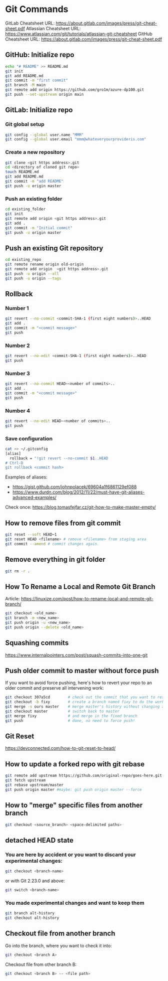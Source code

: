 # Git Commands
GitLab Cheatsheet URL: <https://about.gitlab.com/images/press/git-cheat-sheet.pdf>
Atlassian Cheatsheet URL: <https://www.atlassian.com/git/tutorials/atlassian-git-cheatsheet>
GitHub Cheatsheet URL: <https://about.gitlab.com/images/press/git-cheat-sheet.pdf>

## GitHub: Initialize repo
```bash
echo "# README" >> README.md
git init
git add README.md
git commit -m "first commit"
git branch -M main
git remote add origin https://github.com/gro1m/azure-dp100.git
git push --set-upstream origin main
```

## GitLab: Initialize repo

### Git global setup
```bash
git config --global user.name "MMM"
git config --global user.email "mmm@whateveryourprovideris.com"
```

### Create a new repository
```bash
git clone <git https address>.git
cd <directory of cloned git repo>
touch README.md
git add README.md
git commit -m "add README"
git push -u origin master
```

### Push an existing folder
```bash
cd existing_folder
git init
git remote add origin <git https address>.git
git add .
git commit -m "Initial commit"
git push -u origin master
```

## Push an existing Git repository
```bash
cd existing_repo
git remote rename origin old-origin
git remote add origin  <git https address>.git
git push -u origin --all
git push -u origin --tags
```

## Rollback
### Number 1
```bash
git revert --no-commit <commit-SHA-1 (first eight numbers)>..HEAD
git add .
git commit -m "<commit message>"
git push
```
### Number 2
```bash
git revert --no-edit <commit-SHA-1 (first eight numbers)>..HEAD
git push
```
### Number 3
```bash
git revert --no-commit HEAD~<number of commits>..
git add .
git commit -m "<commit message>"
git push
```
### Number 4
```bash
git revert --no-edit HEAD~<number of commits>..
git push
```
### Save configuration
```bash
cat >> ~/.gitconfig
[alias]
  rollback = "!git revert --no-commit $1..HEAD 
# Ctrl-D
git rollback <commit hash>
```
Examples of aliases:
- https://gist.github.com/johnpolacek/69604a1f6861129ef088
- https://www.durdn.com/blog/2012/11/22/must-have-git-aliases-advanced-examples/


Check once: https://blog.tomasfejfar.cz/git-how-to-make-master-empty/

## How to remove files from git commit
```bash
git reset --soft HEAD~1
git reset HEAD <filename> # remove <filename> from staging area
git commit --amend # commit changes again.
```

## Remove everything in git folder
```bash
git rm -r .
```

## How To Rename a Local and Remote Git Branch
Article: https://linuxize.com/post/how-to-rename-local-and-remote-git-branch/
```bash
git checkout <old_name>
git branch -m <new_name>
git push origin -u <new_name>
git push origin --delete <old_name>
```

## Squashing commits
https://www.internalpointers.com/post/squash-commits-into-one-git

## Push older commit to master without force push
If you want to avoid force pushing, here's how to revert your repo to an older commit and preserve all intervening work:
```bash
git checkout 307a5cd        # check out the commit that you want to reset to 
git checkout -b fixy        # create a branch named fixy to do the work
git merge -s ours master    # merge master's history without changing any files
git checkout master         # switch back to master
git merge fixy              # and merge in the fixed branch
git push                    # done, no need to force push!
```

## Git Reset 
https://devconnected.com/how-to-git-reset-to-head/

## How to update a forked repo with git rebase
```bash
git remote add upstream https://github.com/original-repo/goes-here.git
git fetch upstream
git rebase upstream/master
git push origin master #maybe: git push origin master --force
```

## How to "merge" specific files from another branch
```bash
git checkout <source_branch> <space-delimited paths>
```

## detached HEAD state
### You are here by accident or you want to discard your experimental changes:
```bash
git checkout <branch-name>
```
or with Git 2.23.0 and above:
```bash
git switch <branch-name>
```
### You made experimental changes and want to keep them
```bash
git branch alt-history
git checkout alt-history
```

## Checkout file from another branch
Go into the branch, where you want to check it into:
```bash
git checkout <branch A>
```
Checkout file from other branch B:
```bash
git checkout <branch B> -- <file path>
```


